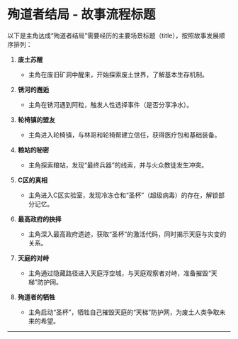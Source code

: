# 殉道者结局 - 故事流程标题

以下是主角达成“殉道者结局”需要经历的主要场景标题（title），按照故事发展顺序排列：

1. **废土苏醒**  
   - 主角在废旧矿洞中醒来，开始探索废土世界，了解基本生存机制。

2. **锈河的邂逅**  
   - 主角在锈河遇到阿粒，触发人性选择事件（是否分享净水）。

3. **轮椅镇的盟友**  
   - 主角进入轮椅镇，与林哥和轮椅帮建立信任，获得医疗包和基础装备。

4. **粮站的秘密**  
   - 主角探索粮站，发现“最终兵器”的线索，并与火众教徒发生冲突。

5. **C区的真相**  
   - 主角进入C区实验室，发现冷冻仓和“圣杯”（超级病毒）的存在，解锁部分记忆。

6. **最高政府的抉择**  
   - 主角深入最高政府遗迹，获取“圣杯”的激活代码，同时揭示天庭与灾变的关系。

7. **天庭的对峙**  
   - 主角通过隐藏路径进入天庭浮空城，与天庭观察者对峙，准备摧毁“天梯”防护网。

8. **殉道者的牺牲**  
   - 主角启动“圣杯”，牺牲自己摧毁天庭的“天梯”防护网，为废土人类争取未来的希望。

---